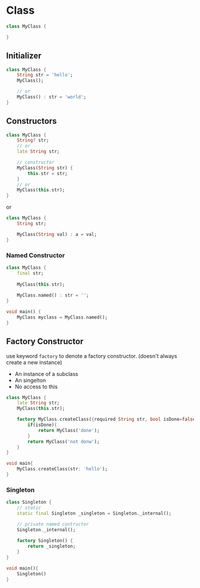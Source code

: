 # Class
```dart
class MyClass {

}
```

## Initializer
```dart
class MyClass {
	String str = 'hello';
	MyClass();

	// or
	MyClass() : str = 'world';
}
```

## Constructors
```dart
class MyClass {
	String? str; 
	// or
	late String str;

	// constructor	
	MyClass(String str) {
		this.str = str;
	}
	// or
	MyClass(this.str);
}
```

or 

```dart
class MyClass {
	String str;

	MyClass(String val) : a = val;
}
```

### Named Constructor
```dart
class MyClass {
	final str;
	
	MyClass(this.str);
  
	MyClass.named() : str = '';
}

void main() {
	MyClass myclass = MyClass.named();
}
```

## Factory Constructor
use keyword `factory` to denote a factory constructor. (doesn't always create a new instance)
- An instance of a subclass
- An singelton
- No access to this

```dart
class MyClass {
	late String str;
	MyClass(this.str);

	factory MyClass.createClass({required String str, bool isDone=false}){
		if(isDone){
			return MyClass('done');
		}
		return MyClass('not donw');
	}
}

void main{
	MyClass.createClass(str: 'hello');
}
```

### Singleton
```dart
class Singleton {
	// static
	static final Singleton _singleton = Singleton._internal();

	// private named contructor
	Singleton._internal();
	
	factory Singleton() {
		return _singleton;
	}
}

void main(){
	Singleton()
}
```
